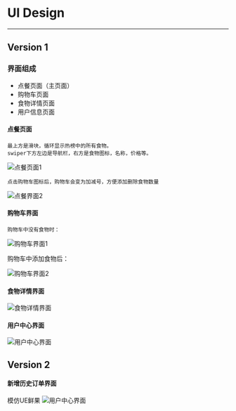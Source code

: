 ﻿# UI Design

---

## **Version 1** ##
### **界面组成** ###

 - 点餐页面（主页面）
 - 购物车页面
 - 食物详情页面
 - 用户信息页面
 
#### **点餐页面** ####

    最上方是滑块，循环显示热榜中的所有食物。
    swiper下方左边是导航栏，右方是食物图标，名称，价格等。

![点餐页面1][1]


    点击购物车图标后，购物车会变为加减号，方便添加删除食物数量

  ![点餐界面2][2]


#### **购物车界面** ####

    购物车中没有食物时：

![购物车界面1][3]

购物车中添加食物后：

![购物车界面2][4]

#### **食物详情界面** ####

![食物详情界面][5]

#### **用户中心界面** ####

![用户中心界面][6]



## **Version 2** ##
#### **新增历史订单界面** ####

模仿UE鲜果
![用户中心界面][7]


  [1]: https://raw.githubusercontent.com/LTimmy/markdownPhotos/master/UI1.png
  [2]: https://raw.githubusercontent.com/LTimmy/markdownPhotos/master/UI2.png
  [3]: https://raw.githubusercontent.com/LTimmy/markdownPhotos/master/UI3.png
  [4]: https://raw.githubusercontent.com/LTimmy/markdownPhotos/master/UI4.png
  [5]: https://raw.githubusercontent.com/LTimmy/markdownPhotos/master/UI5.png
  [6]: https://raw.githubusercontent.com/LTimmy/markdownPhotos/master/UI6.png
  [7]: https://raw.githubusercontent.com/LTimmy/markdownPhotos/master/UI7.png
  
